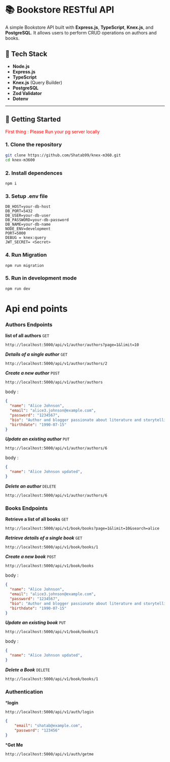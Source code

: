 # 📚 Bookstore RESTful API

A simple Bookstore API built with **Express.js**, **TypeScript**, **Knex.js**, and **PostgreSQL**. It allows users to perform CRUD operations on authors and books.

## 🧰 Tech Stack

- **Node.js**
- **Express.js**
- **TypeScript**
- **Knex.js** (Query Builder)
- **PostgreSQL**
- **Zod Validator**
- **Dotenv**

---

## 🚀 Getting Started

<span style="color: red;">First thing : Please Run your pg server locally</span>

### 1. Clone the repository

```bash
git clone https://github.com/Shatab99/knex-m360.git
cd knex-m3600
```

### 2. Install dependences 

```
npm i
```

### 3. Setup .env file 

```
DB_HOST=your-db-host
DB_PORT=5432
DB_USER=your-db-user
DB_PASSWORD=your-db-password
DB_NAME=your-db-name
NODE_ENV=development
PORT=5000
DEBUG = knex:query
JWT_SECRET= <Secret>
```

### 4. Run Migration 

```
npm run migration
```

### 5. Run in development mode 
```
npm run dev
```




# Api end points 


### Authors Endpoints 

**list of all authors** `GET`
```
http://localhost:5000/api/v1/author/authors?page=1&limit=10
```

***Details of a single author*** `GET`

```
http://localhost:5000/api/v1/author/authors/2
```
***Create a new author*** `POST`

```
http://localhost:5000/api/v1/author/authors
```
body : 
```json
{
  "name": "Alice Johnson",
  "email": "alice3.johnson@example.com",
  "password": "1234567", 
  "bio": "Author and blogger passionate about literature and storytelling.",
  "birthdate": "1990-07-15"
}
```
***Update an existing author*** `PUT`

```
http://localhost:5000/api/v1/author/authors/6
```
body : 
```json
{
  "name": "Alice Johnson updated",
}
```

***Delete an author*** `DELETE`

```
http://localhost:5000/api/v1/author/authors/6
```


### Books Endpoints

**Retrieve a list of all books** `GET`
```
http://localhost:5000/api/v1/book/books?page=1&limit=10&search=alice
```

***Retrieve details of a single book*** `GET`

```
http://localhost:5000/api/v1/book/books/1
```
***Create a new book*** `POST`

```
http://localhost:5000/api/v1/book/books
```
body : 
```json
{
  "name": "Alice Johnson",
  "email": "alice3.johnson@example.com",
  "password": "1234567", 
  "bio": "Author and blogger passionate about literature and storytelling.",
  "birthdate": "1990-07-15"
}
```
***Update an existing book*** `PUT`

```
http://localhost:5000/api/v1/book/books/1
```
body : 
```json
{
  "name": "Alice Johnson updated",
}
```

***Delete a Book*** `DELETE`

```
http://localhost:5000/api/v1/book/books/1
```

### Authentication

***login**
```
http://localhost:5000/api/v1/auth/login
```

```json
{
    "email": "shatab@example.com",
    "password": "123456"
}
```

***Get Me**

```
http://localhost:5000/api/v1/auth/getme
```
